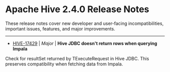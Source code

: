 
<!---
# Licensed to the Apache Software Foundation (ASF) under one
# or more contributor license agreements.  See the NOTICE file
# distributed with this work for additional information
# regarding copyright ownership.  The ASF licenses this file
# to you under the Apache License, Version 2.0 (the
# "License"); you may not use this file except in compliance
# with the License.  You may obtain a copy of the License at
#
#     http://www.apache.org/licenses/LICENSE-2.0
#
# Unless required by applicable law or agreed to in writing, software
# distributed under the License is distributed on an "AS IS" BASIS,
# WITHOUT WARRANTIES OR CONDITIONS OF ANY KIND, either express or implied.
# See the License for the specific language governing permissions and
# limitations under the License.
-->
# Apache Hive  2.4.0 Release Notes

These release notes cover new developer and user-facing incompatibilities, important issues, features, and major improvements.


---

* [HIVE-17429](https://issues.apache.org/jira/browse/HIVE-17429) | *Major* | **Hive JDBC doesn't return rows when querying Impala**

Check for resultSet returned by TExecuteRequest in Hive JDBC.  This preserves compatibility when fetching data from Impala.



